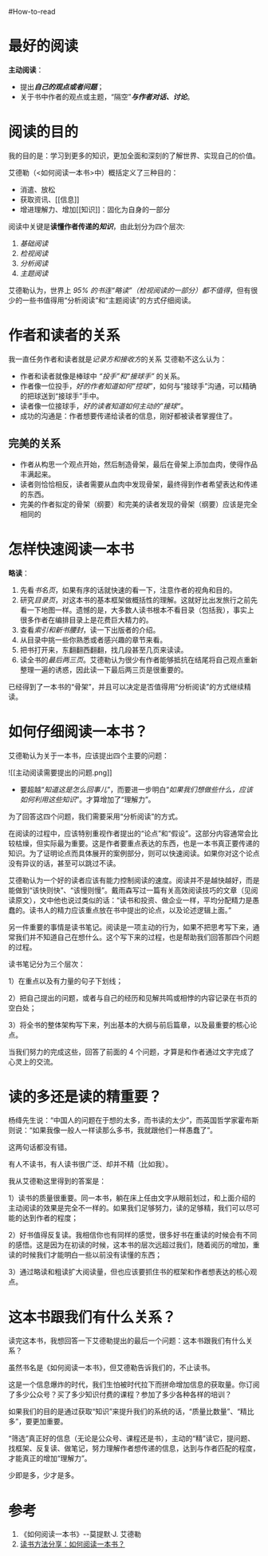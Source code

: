 #How-to-read

# 最好的阅读
**主动阅读**：
- 提出***自己的观点或者问题***；
- 关于书中作者的观点或主题，“隔空”***与作者对话、讨论***。

# 阅读的目的
我的目的是：学习到更多的知识，更加全面和深刻的了解世界、实现自己的价值。

艾德勒（<如何阅读一本书>中）概括定义了三种目的：
- 消遣、放松
- 获取资讯、[[信息]]
- 增进理解力、增加[[知识]]：固化为自身的一部分

阅读中关键是**读懂作者传递的*知识***，由此划分为四个层次:
1. *基础阅读*
2. *检视阅读*
3. *分析阅读*
4. *主题阅读*

艾德勒认为，世界上 *95% 的书连“略读”（检视阅读的一部分）都不值得*，但有很少的一些书值得用“分析阅读”和“主题阅读”的方式仔细阅读。

# 作者和读者的关系
我一直任务作者和读者就是*记录方和接收方*的关系
艾德勒不这么认为：
- 作者和读者就像是棒球中 *“投手”和“接球手”* 的关系。
- 作者像一位投手，*好的作者知道如何“控球”*，如何与“接球手”沟通，可以精确的把球送到“接球手”手中。
- 读者像一位接球手，*好的读者知道如何主动的”接球“*。
- 成功的沟通是：作者想要传递给读者的信息，刚好都被读者掌握住了。

## 完美的关系
- 作者从构思一个观点开始，然后制造骨架，最后在骨架上添加血肉，使得作品丰满起来。
- 读者则恰恰相反，读者需要从血肉中发现骨架，最终得到作者希望表达和传递的东西。
- 完美的作者拟定的骨架（纲要）和完美的读者发现的骨架（纲要）应该是完全相同的

# 怎样快速阅读一本书
**略读**：
1. 先看*书名页*，如果有序的话就快速的看一下，注意作者的视角和目的。
2. 研究*目录页*，对这本书的基本框架做概括性的理解。这就好比出发旅行之前先看一下地图一样。遗憾的是，大多数人读书根本不看目录（包括我），事实上很多作者在编排目录上是花费巨大精力的。
3. 查看*索引和新书腰封*，读一下出版者的介绍。
4. 从目录中挑一些你熟悉或者感兴趣的章节来看。
5. 把书打开来，东翻翻西翻翻，找几段甚至几页来读读。
6. 读全书的*最后两三页*。艾德勒认为很少有作者能够抵抗在结尾将自己观点重新整理一遍的诱惑，因此读一下最后两三页是很重要的。

已经得到了一本书的“骨架”，并且可以决定是否值得用“分析阅读”的方式继续精读。

# 如何仔细阅读一本书？

艾德勒认为关于一本书，应该提出四个主要的问题：

![[主动阅读需要提出的问题.png]]

- 要超越“*知道这是怎么回事儿*”，而要进一步明白“*如果我们想做些什么，应该如何利用这些知识*”。才算增加了“理解力”。

为了回答这四个问题，我们需要采用“分析阅读”的方式。

在阅读的过程中，应该特别重视作者提出的“论点”和“假设”。这部分内容通常会比较枯燥，但实际最为重要。这是作者要重点表达的东西，也是一本书真正要传递的知识。为了证明论点而具体展开的案例部分，则可以快速阅读。如果你对这个论点没有异议的话，甚至可以跳过不读。

艾德勒认为一个好的读者应该有能力控制阅读的速度。阅读并不是越快越好，而是能做到“该快则快”、“该慢则慢”。戴雨森写过一篇有关高效阅读技巧的文章（见阅读原文），文中他也说过类似的话：“读书和投资、做企业一样，平均分配精力是愚蠢的。读书人的精力应该重点放在书中提出的论点，以及论述逻辑上面。”

另一件重要的事情是读书笔记。阅读是一项主动的行为，如果不把思考写下来，通常我们并不知道自己在想什么。这个写下来的过程，也是帮助我们回答那四个问题的过程。

读书笔记分为三个层次：

1）在重点以及有力量的句子下划线；

2）把自己提出的问题，或者与自己的经历和见解共鸣或相悖的内容记录在书页的空白处；

3）将全书的整体架构写下来，列出基本的大纲与前后篇章，以及最重要的核心论点。

当我们努力的完成这些，回答了前面的 4 个问题，才算是和作者通过文字完成了心灵上的交流。

# 读的多还是读的精重要？

杨绛先生说：“中国人的问题在于想的太多，而书读的太少”，而英国哲学家霍布斯则说：“如果我像一般人一样读那么多书，我就跟他们一样愚蠢了”。

这两句话都没有错。

有人不读书，有人读书很广泛、却并不精（比如我）。

我从艾德勒这里得到的答案是：

1）读书的质量很重要。同一本书，躺在床上任由文字从眼前划过，和上面介绍的主动阅读的效果是完全不一样的。如果我们足够努力，读的足够精，我们可以尽可能的达到作者的程度；

2）好书值得反复读。我相信你也有同样的感觉，很多好书在重读的时候会有不同的感悟。这是因为在初读的时候，这本书的层次远超过我们，随着阅历的增加，重读的时候我们才能明白一些以前没有读懂的东西；

3）通过略读和粗读扩大阅读量，但也应该要抓住书的框架和作者想表达的核心观点。

# 这本书跟我们有什么关系？

读完这本书，我想回答一下艾德勒提出的最后一个问题：这本书跟我们有什么关系？

虽然书名是《如何阅读一本书》，但艾德勒告诉我们的，不止读书。

这是一个信息爆炸的时代，我们生怕被时代拉下而拼命增加信息的获取量。你订阅了多少公众号？买了多少知识付费的课程？参加了多少各种各样的培训？

如果我们的目的是通过获取“知识”来提升我们的系统的话，“质量比数量”、“精比多”，要更加重要。

“筛选”真正好的信息（无论是公众号、课程还是书），主动的“精”读它，提问题、找框架、反复读、做笔记，努力理解作者想传递的信息，达到与作者匹配的程度，才能真正的增加“理解力”。

少即是多，少才是多。

# 参考
1. 《如何阅读一本书》--莫提默·J. 艾德勒
2. [读书方法分享：如何阅读一本书？](https://sspai.com/post/59388)